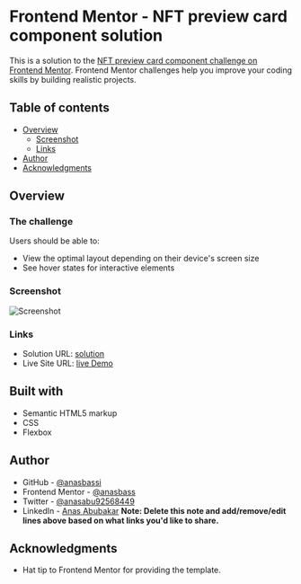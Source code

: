 # Frontend Mentor - NFT preview card component solution

This is a solution to the [NFT preview card component challenge on Frontend Mentor](https://www.frontendmentor.io/challenges/nft-preview-card-component-SbdUL_w0U). Frontend Mentor challenges help you improve your coding skills by building realistic projects. 

## Table of contents

- [Overview](#overview)
  - [Screenshot](#screenshot)
  - [Links](#links)
- [Author](#author)
- [Acknowledgments](#acknowledgments)

## Overview

### The challenge

Users should be able to:

- View the optimal layout depending on their device's screen size
- See hover states for interactive elements

### Screenshot

![Screenshot](./snapshot.jpg)

### Links

- Solution URL: [solution](https://github.com/anasbassi/nft-previiew-card)
- Live Site URL: [live Demo](https://anasbassi.github.io/nft-previiew-card/)

## Built with

- Semantic HTML5 markup
- CSS 
- Flexbox

## Author

- GitHub - [@anasbassi](https://github.com/anasbassi)
- Frontend Mentor - [@anasbass](https://www.frontendmentor.io/profile/anasbassi)
- Twitter - [@anasabu92568449](https://twitter.com/anasabu92568449)
- LinkedIn - [Anas Abubakar](https://www.linkedin.com/in/anas-abubakar-bassi/)
**Note: Delete this note and add/remove/edit lines above based on what links you'd like to share.**

## Acknowledgments

- Hat tip to Frontend Mentor for providing the template.
